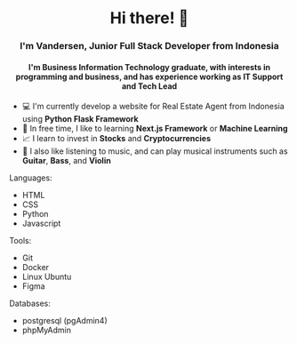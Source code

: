 <h1 align="center">Hi there! 👋</h1>
<h3 align="center">I'm Vandersen, Junior Full Stack Developer from Indonesia</h3>
<h4 align="center">I'm Business Information Technology graduate, with interests in programming and business, and has experience working as IT Support and Tech Lead</h4>

- 💻 I'm currently develop a website for Real Estate Agent from Indonesia using **Python Flask Framework**
- 🌱 In free time, I like to learning **Next.js Framework** or **Machine Learning**
- 📈 I learn to invest in **Stocks** and **Cryptocurrencies**
- 🎼 I also like listening to music, and can play musical instruments such as **Guitar**, **Bass**, and **Violin**

Languages:
- HTML
- CSS
- Python
- Javascript

Tools:
- Git
- Docker
- Linux Ubuntu
- Figma

Databases:
- postgresql (pgAdmin4)
- phpMyAdmin
